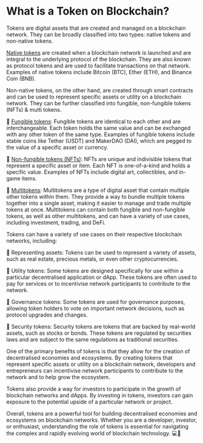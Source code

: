 # What is a Token on Blockchain?

Tokens are digital assets that are created and managed on a blockchain network. They can be broadly classified into two types: native tokens and non-native tokens.

[Native tokens](what-are-native-tokens.md) are created when a blockchain network is launched and are integral to the underlying protocol of the blockchain. They are also known as protocol tokens and are used to facilitate transactions on that network. Examples of native tokens include Bitcoin (BTC), Ether (ETH), and Binance Coin (BNB).

Non-native tokens, on the other hand, are created through smart contracts and can be used to represent specific assets or utility on a blockchain network. They can be further classified into fungible, non-fungible tokens (NFTs) & multi tokens.

🔸 [Fungible tokens](what-are-fungible-tokens.md): Fungible tokens are identical to each other and are interchangeable. Each token holds the same value and can be exchanged with any other token of the same type. Examples of fungible tokens include stable coins like Tether (USDT) and MakerDAO (DAI), which are pegged to the value of a specific asset or currency.

🔸 [Non-fungible tokens (NFTs)](what-are-non-fungible-tokens.md): NFTs are unique and indivisible tokens that represent a specific asset or item. Each NFT is one-of-a-kind and holds a specific value. Examples of NFTs include digital art, collectibles, and in-game items.

🔸 [Multitokens](what-are-multitokens.md): Multitokens are a type of digital asset that contain multiple other tokens within them. They provide a way to bundle multiple tokens together into a single asset, making it easier to manage and trade multiple tokens at once. Multitokens can contain both fungible and non-fungible tokens, as well as other multitokens, and can have a variety of use cases, including investment, trading, and DeFi.

Tokens can have a variety of use cases on their respective blockchain networks, including:

🔸 Representing assets: Tokens can be used to represent a variety of assets, such as real estate, precious metals, or even other cryptocurrencies.

🔸 Utility tokens: Some tokens are designed specifically for use within a particular decentralised application or dApp. These tokens are often used to pay for services or to incentivise network participants to contribute to the network.

🔸 Governance tokens: Some tokens are used for governance purposes, allowing token holders to vote on important network decisions, such as protocol upgrades and changes.

🔸 Security tokens: Security tokens are tokens that are backed by real-world assets, such as stocks or bonds. These tokens are regulated by securities laws and are subject to the same regulations as traditional securities.

One of the primary benefits of tokens is that they allow for the creation of decentralised economies and ecosystems. By creating tokens that represent specific assets or utility on a blockchain network, developers and entrepreneurs can incentivise network participants to contribute to the network and to help grow the ecosystem.

Tokens also provide a way for investors to participate in the growth of blockchain networks and dApps. By investing in tokens, investors can gain exposure to the potential upside of a particular network or project.

Overall, tokens are a powerful tool for building decentralised economies and ecosystems on blockchain networks. Whether you are a developer, investor, or enthusiast, understanding the role of tokens is essential for navigating the complex and rapidly evolving world of blockchain technology. 💻🌱
